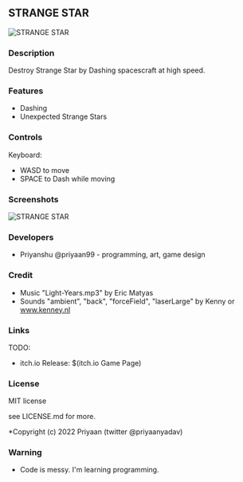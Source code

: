 ## STRANGE STAR

![STRANGE STAR](screenshots/screenshot000.png "STRANGE STAR")

### Description

Destroy Strange Star by Dashing spacescraft at high speed.

### Features

 - Dashing 
 - Unexpected Strange Stars

### Controls

Keyboard:
 - WASD to move
 - SPACE to Dash while moving

### Screenshots

![STRANGE STAR](screenshots/gameplay.gif "STRANGE STAR")

### Developers

 - Priyanshu @priyaan99 - programming, art, game design 

### Credit

 - Music "Light-Years.mp3" by Eric Matyas
 - Sounds "ambient", "back", "forceField", "laserLarge" 
by Kenny or www.kenney.nl

### Links

TODO:
 - itch.io Release: $(itch.io Game Page)

### License

MIT license

see LICENSE.md for more.

*Copyright (c) 2022 Priyaan (twitter @priyaanyadav)

### Warning 
 - Code is messy. I'm learning programming.

